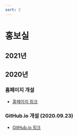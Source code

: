 ```yaml
---
sort: 2
---
```


# 홍보실

## 2021년

## 2020년

### 홈페이지 개설
- [홈페이지 링크](http://robot-plus-program.kr/)

### GitHub.io 개설 (2020.09.23)
- [GitHub.io 링크](https://robot-plus-program.github.io/)